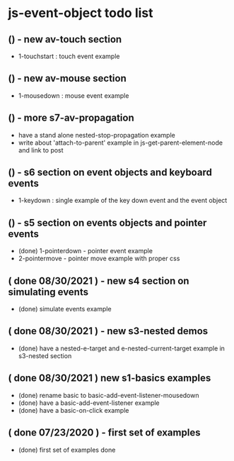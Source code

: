 # js-event-object todo list

## () - new av-touch section
* 1-touchstart : touch event example

## () - new av-mouse section
* 1-mousedown : mouse event example

## () - more s7-av-propagation
* have a stand alone nested-stop-propagation example
* write about 'attach-to-parent' example in js-get-parent-element-node and link to post

## () - s6 section on event objects and keyboard events
* 1-keydown : single example of the key down event and the event object

## () - s5 section on events objects and pointer events
* (done) 1-pointerdown - pointer event example
* 2-pointermove - pointer move example with proper css

## ( done 08/30/2021 ) - new s4 section on simulating events
* (done) simulate events example

## ( done 08/30/2021 ) - new s3-nested demos
* (done) have a nested-e-target and e-nested-current-target example in s3-nested section

## ( done 08/30/2021 ) new s1-basics examples
* (done) rename basic to basic-add-event-listener-mousedown
* (done) have a basic-add-event-listener example
* (done) have a basic-on-click example

## ( done 07/23/2020 ) - first set of examples
* (done) first set of examples done